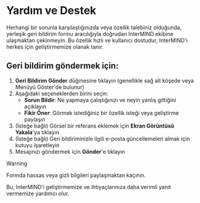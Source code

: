 # Yardım ve Destek

Herhangi bir sorunla karşılaştığınızda veya özellik talebiniz olduğunda, yerleşik geri bildirim formu aracılığıyla doğrudan InterMIND ekibine ulaşmaktan çekinmeyin. Bu özellik hızlı ve kullanıcı dostudur, InterMIND'i herkes için geliştirmemize olanak tanır.

## Geri bildirim göndermek için:

1. **Geri Bildirim Gönder** düğmesine tıklayın (genellikle sağ alt köşede veya Menüyü Göster'de bulunur)
2. Aşağıdaki seçeneklerden birini seçin:
   - **Sorun Bildir**: Ne yapmaya çalıştığınızı ve neyin yanlış gittiğini açıklayın
   - **Fikir Öner**: Görmek istediğiniz bir özellik isteği veya geliştirme paylaşın
3. (İsteğe bağlı) Görsel bir referans eklemek için **Ekran Görüntüsü Yakala**'ya tıklayın
4. (İsteğe bağlı) Geri bildiriminizle ilgili e-posta güncellemeleri almak için kutuyu işaretleyin
5. Mesajınızı göndermek için **Gönder**'e tıklayın

> [!WARNING]
> Formda hassas veya gizli bilgileri paylaşmaktan kaçının.

Bu, InterMIND'i geliştirmemize ve ihtiyaçlarınıza daha verimli yanıt vermemize yardımcı olur.